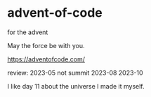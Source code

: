 # advent-of-code

for the advent

May the force be with you.

https://adventofcode.com/

review:
2023-05
not summit
2023-08
2023-10

I like day 11
about the universe
I made it myself.
